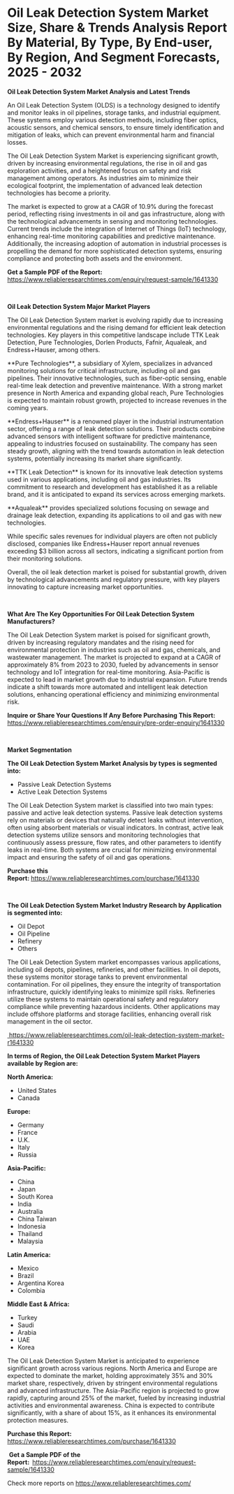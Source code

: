 <p><h1>Oil Leak Detection System Market Size, Share & Trends Analysis Report By Material, By Type, By End-user, By Region, And Segment Forecasts, 2025 - 2032</h1></p><p><strong>Oil Leak Detection System Market Analysis and Latest Trends</strong></p>
<p><p>An Oil Leak Detection System (OLDS) is a technology designed to identify and monitor leaks in oil pipelines, storage tanks, and industrial equipment. These systems employ various detection methods, including fiber optics, acoustic sensors, and chemical sensors, to ensure timely identification and mitigation of leaks, which can prevent environmental harm and financial losses.</p><p>The Oil Leak Detection System Market is experiencing significant growth, driven by increasing environmental regulations, the rise in oil and gas exploration activities, and a heightened focus on safety and risk management among operators. As industries aim to minimize their ecological footprint, the implementation of advanced leak detection technologies has become a priority.</p><p>The market is expected to grow at a CAGR of 10.9% during the forecast period, reflecting rising investments in oil and gas infrastructure, along with the technological advancements in sensing and monitoring technologies. Current trends include the integration of Internet of Things (IoT) technology, enhancing real-time monitoring capabilities and predictive maintenance. Additionally, the increasing adoption of automation in industrial processes is propelling the demand for more sophisticated detection systems, ensuring compliance and protecting both assets and the environment.</p></p>
<p><strong>Get a Sample PDF of the Report:&nbsp;</strong> <a href="https://www.reliableresearchtimes.com/enquiry/request-sample/1641330?utm_campaign=2331&utm_medium=2&utm_source=Github&utm_content=ia&utm_term=22022025&utm_id=oil-leak-detection-system">https://www.reliableresearchtimes.com/enquiry/request-sample/1641330</a></p>
<p>&nbsp;</p>
<p><strong>Oil Leak Detection System Major Market Players</strong></p>
<p><p>The Oil Leak Detection System market is evolving rapidly due to increasing environmental regulations and the rising demand for efficient leak detection technologies. Key players in this competitive landscape include TTK Leak Detection, Pure Technologies, Dorlen Products, Fafnir, Aqualeak, and Endress+Hauser, among others.</p><p>**Pure Technologies**, a subsidiary of Xylem, specializes in advanced monitoring solutions for critical infrastructure, including oil and gas pipelines. Their innovative technologies, such as fiber-optic sensing, enable real-time leak detection and preventive maintenance. With a strong market presence in North America and expanding global reach, Pure Technologies is expected to maintain robust growth, projected to increase revenues in the coming years.</p><p>**Endress+Hauser** is a renowned player in the industrial instrumentation sector, offering a range of leak detection solutions. Their products combine advanced sensors with intelligent software for predictive maintenance, appealing to industries focused on sustainability. The company has seen steady growth, aligning with the trend towards automation in leak detection systems, potentially increasing its market share significantly.</p><p>**TTK Leak Detection** is known for its innovative leak detection systems used in various applications, including oil and gas industries. Its commitment to research and development has established it as a reliable brand, and it is anticipated to expand its services across emerging markets. </p><p>**Aqualeak** provides specialized solutions focusing on sewage and drainage leak detection, expanding its applications to oil and gas with new technologies. </p><p>While specific sales revenues for individual players are often not publicly disclosed, companies like Endress+Hauser report annual revenues exceeding $3 billion across all sectors, indicating a significant portion from their monitoring solutions.</p><p>Overall, the oil leak detection market is poised for substantial growth, driven by technological advancements and regulatory pressure, with key players innovating to capture increasing market opportunities.</p></p>
<p>&nbsp;</p>
<p><strong>What Are The Key Opportunities For Oil Leak Detection System Manufacturers?</strong></p>
<p><p>The Oil Leak Detection System market is poised for significant growth, driven by increasing regulatory mandates and the rising need for environmental protection in industries such as oil and gas, chemicals, and wastewater management. The market is projected to expand at a CAGR of approximately 8% from 2023 to 2030, fueled by advancements in sensor technology and IoT integration for real-time monitoring. Asia-Pacific is expected to lead in market growth due to industrial expansion. Future trends indicate a shift towards more automated and intelligent leak detection solutions, enhancing operational efficiency and minimizing environmental risk.</p></p>
<p><strong>Inquire or Share Your Questions If Any Before Purchasing This Report:</strong> <a href="https://www.reliableresearchtimes.com/enquiry/pre-order-enquiry/1641330?utm_campaign=2331&utm_medium=2&utm_source=Github&utm_content=ia&utm_term=22022025&utm_id=oil-leak-detection-system">https://www.reliableresearchtimes.com/enquiry/pre-order-enquiry/1641330</a></p>
<p>&nbsp;</p>
<p><strong>Market Segmentation</strong></p>
<p><strong>The Oil Leak Detection System Market Analysis by types is segmented into:</strong></p>
<p><ul><li>Passive Leak Detection Systems</li><li>Active Leak Detection Systems</li></ul></p>
<p><p>The Oil Leak Detection System market is classified into two main types: passive and active leak detection systems. Passive leak detection systems rely on materials or devices that naturally detect leaks without intervention, often using absorbent materials or visual indicators. In contrast, active leak detection systems utilize sensors and monitoring technologies that continuously assess pressure, flow rates, and other parameters to identify leaks in real-time. Both systems are crucial for minimizing environmental impact and ensuring the safety of oil and gas operations.</p></p>
<p><strong>Purchase this Report:&nbsp;</strong><a href="https://www.reliableresearchtimes.com/purchase/1641330?utm_campaign=2331&utm_medium=2&utm_source=Github&utm_content=ia&utm_term=22022025&utm_id=oil-leak-detection-system">https://www.reliableresearchtimes.com/purchase/1641330</a></p>
<p>&nbsp;</p>
<p><strong>The Oil Leak Detection System Market Industry Research by Application is segmented into:</strong></p>
<p><ul><li>Oil Depot</li><li>Oil Pipeline</li><li>Refinery</li><li>Others</li></ul></p>
<p><p>The Oil Leak Detection System market encompasses various applications, including oil depots, pipelines, refineries, and other facilities. In oil depots, these systems monitor storage tanks to prevent environmental contamination. For oil pipelines, they ensure the integrity of transportation infrastructure, quickly identifying leaks to minimize spill risks. Refineries utilize these systems to maintain operational safety and regulatory compliance while preventing hazardous incidents. Other applications may include offshore platforms and storage facilities, enhancing overall risk management in the oil sector.</p></p>
<p><a href="https://www.reliableresearchtimes.com/oil-leak-detection-system-market-r1641330?utm_campaign=2331&utm_medium=2&utm_source=Github&utm_content=ia&utm_term=22022025&utm_id=oil-leak-detection-system">&nbsp;https://www.reliableresearchtimes.com/oil-leak-detection-system-market-r1641330</a></p>
<p><strong>In terms of Region, the Oil Leak Detection System Market Players available by Region are:</strong></p>
<p>
    <p> <strong> North America: </strong>
        <ul>
            <li>United States</li>
            <li>Canada</li>
        </ul>
        </p> 
    <p> <strong> Europe: </strong>
        <ul>
            <li>Germany</li>
            <li>France</li>
            <li>U.K.</li>
            <li>Italy</li>
            <li>Russia</li>
        </ul>
        </p> 
    <p> <strong> Asia-Pacific: </strong>
        <ul>
            <li>China</li>
            <li>Japan</li>
            <li>South Korea</li>
            <li>India</li>
            <li>Australia</li>
            <li>China Taiwan</li>
            <li>Indonesia</li>
            <li>Thailand</li>
            <li>Malaysia</li>
        </ul>
        </p> 
    <p> <strong> Latin America: </strong>
        <ul>
            <li>Mexico</li>
            <li>Brazil</li>
            <li>Argentina Korea</li>
            <li>Colombia</li>
        </ul>
        </p> 
    <p> <strong> Middle East & Africa: </strong>
        <ul>
            <li>Turkey</li>
            <li>Saudi</li>
            <li>Arabia</li>
            <li>UAE</li>
            <li>Korea</li>
        </ul>
    </p>
    </p>
<p><p>The Oil Leak Detection System Market is anticipated to experience significant growth across various regions. North America and Europe are expected to dominate the market, holding approximately 35% and 30% market share, respectively, driven by stringent environmental regulations and advanced infrastructure. The Asia-Pacific region is projected to grow rapidly, capturing around 25% of the market, fueled by increasing industrial activities and environmental awareness. China is expected to contribute significantly, with a share of about 15%, as it enhances its environmental protection measures.</p></p>
<p><strong>Purchase this Report: </strong><a href="https://www.reliableresearchtimes.com/purchase/1641330?utm_campaign=2331&utm_medium=2&utm_source=Github&utm_content=ia&utm_term=22022025&utm_id=oil-leak-detection-system">https://www.reliableresearchtimes.com/purchase/1641330</a></p>
<p>&nbsp;<strong>Get a Sample PDF of the Report:&nbsp;&nbsp;</strong><a href="https://www.reliableresearchtimes.com/enquiry/request-sample/1641330?utm_campaign=2331&utm_medium=2&utm_source=Github&utm_content=ia&utm_term=22022025&utm_id=oil-leak-detection-system">https://www.reliableresearchtimes.com/enquiry/request-sample/1641330</a></p>
<p><strong></strong></p>
<p>Check more reports on <a href="https://www.reliableresearchtimes.com/?utm_campaign=2331&utm_medium=2&utm_source=Github&utm_content=ia&utm_term=22022025&utm_id=oil-leak-detection-system">https://www.reliableresearchtimes.com/</a></p>